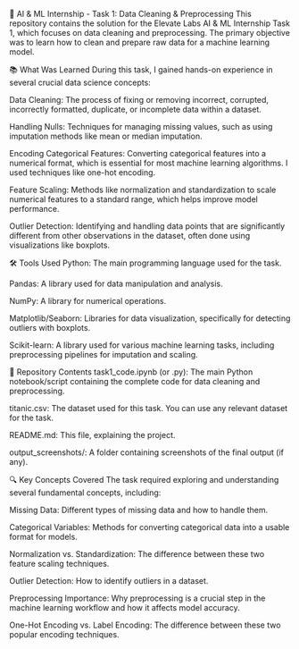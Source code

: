 🚀 AI & ML Internship - Task 1: Data Cleaning & Preprocessing
This repository contains the solution for the Elevate Labs AI & ML Internship Task 1, which focuses on data cleaning and preprocessing. The primary objective was to learn how to clean and prepare raw data for a machine learning model.


📚 What Was Learned
During this task, I gained hands-on experience in several crucial data science concepts:




Data Cleaning: The process of fixing or removing incorrect, corrupted, incorrectly formatted, duplicate, or incomplete data within a dataset.


Handling Nulls: Techniques for managing missing values, such as using imputation methods like mean or median imputation.




Encoding Categorical Features: Converting categorical features into a numerical format, which is essential for most machine learning algorithms. I used techniques like one-hot encoding.



Feature Scaling: Methods like normalization and standardization to scale numerical features to a standard range, which helps improve model performance.




Outlier Detection: Identifying and handling data points that are significantly different from other observations in the dataset, often done using visualizations like boxplots.



🛠️ Tools Used
Python: The main programming language used for the task.


Pandas: A library used for data manipulation and analysis.



NumPy: A library for numerical operations.



Matplotlib/Seaborn: Libraries for data visualization, specifically for detecting outliers with boxplots.


Scikit-learn: A library used for various machine learning tasks, including preprocessing pipelines for imputation and scaling.

📂 Repository Contents
task1_code.ipynb (or .py): The main Python notebook/script containing the complete code for data cleaning and preprocessing.

titanic.csv: The dataset used for this task. You can use any relevant dataset for the task.

README.md: This file, explaining the project.

output_screenshots/: A folder containing screenshots of the final output (if any).

🔍 Key Concepts Covered
The task required exploring and understanding several fundamental concepts, including:


Missing Data: Different types of missing data and how to handle them.


Categorical Variables: Methods for converting categorical data into a usable format for models.


Normalization vs. Standardization: The difference between these two feature scaling techniques.


Outlier Detection: How to identify outliers in a dataset.


Preprocessing Importance: Why preprocessing is a crucial step in the machine learning workflow and how it affects model accuracy.



One-Hot Encoding vs. Label Encoding: The difference between these two popular encoding techniques.
